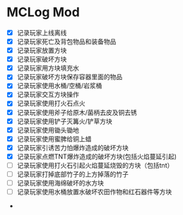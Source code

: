 # MCLog Mod

- [x] 记录玩家上线离线 
- [x] 记录玩家死亡及背包物品和装备物品 
- [x] 记录玩家放置方块
- [x] 记录玩家破坏方块
- [x] 记录玩家用方块填充水
- [x] 记录玩家破坏方块保存容器里面的物品
- [x] 记录玩家使用水桶/空桶/岩浆桶
- [x] 记录玩家交互方块操作
- [x] 记录玩家使用打火石点火
- [x] 记录玩家使用斧子给原木/菌柄去皮及铜去锈
- [x] 记录玩家使用铲子灭篝火/铲草方块
- [x] 记录玩家使用锄头锄地
- [x] 记录玩家使用蜜脾给铜上蜡
- [x] 记录玩家引诱苦力怕爆炸造成的破坏方块
- [x] 记录玩家点燃TNT爆炸造成的破坏方块(包括火焰蔓延引起)
- [ ] 记录玩家使用打火石引起火焰蔓延烧毁的方块（包括tnt）
- [ ] 记录玩家打掉底部竹子的上方掉落的竹子
- [ ] 记录玩家使用海绵破坏的水方块
- [ ] 记录玩家使用水桶放置水破坏农田作物和红石器件等方块
- 

